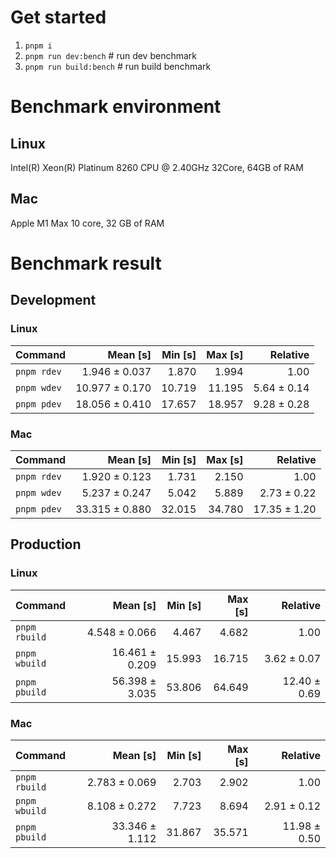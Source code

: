 # Get started
1. `pnpm i`
2. `pnpm run dev:bench` # run dev benchmark
3. `pnpm run build:bench` # run build benchmark


<!---benchStart-->
# Benchmark environment
## Linux
Intel(R) Xeon(R) Platinum 8260 CPU @ 2.40GHz 32Core, 64GB of RAM
## Mac
Apple M1 Max 10 core, 32 GB of RAM

# Benchmark result

## Development 

### Linux 
| Command | Mean [s] | Min [s] | Max [s] | Relative |
|:---|---:|---:|---:|---:|
| `pnpm rdev` | 1.946 ± 0.037 | 1.870 | 1.994 | 1.00 |
| `pnpm wdev` | 10.977 ± 0.170 | 10.719 | 11.195 | 5.64 ± 0.14 |
| `pnpm pdev` | 18.056 ± 0.410 | 17.657 | 18.957 | 9.28 ± 0.28 |


### Mac
| Command | Mean [s] | Min [s] | Max [s] | Relative |
|:---|---:|---:|---:|---:|
| `pnpm rdev` | 1.920 ± 0.123 | 1.731 | 2.150 | 1.00 |
| `pnpm wdev` | 5.237 ± 0.247 | 5.042 | 5.889 | 2.73 ± 0.22 |
| `pnpm pdev` | 33.315 ± 0.880 | 32.015 | 34.780 | 17.35 ± 1.20 |


## Production

### Linux 
| Command | Mean [s] | Min [s] | Max [s] | Relative |
|:---|---:|---:|---:|---:|
| `pnpm rbuild` | 4.548 ± 0.066 | 4.467 | 4.682 | 1.00 |
| `pnpm wbuild` | 16.461 ± 0.209 | 15.993 | 16.715 | 3.62 ± 0.07 |
| `pnpm pbuild` | 56.398 ± 3.035 | 53.806 | 64.649 | 12.40 ± 0.69 |


### Mac
| Command | Mean [s] | Min [s] | Max [s] | Relative |
|:---|---:|---:|---:|---:|
| `pnpm rbuild` | 2.783 ± 0.069 | 2.703 | 2.902 | 1.00 |
| `pnpm wbuild` | 8.108 ± 0.272 | 7.723 | 8.694 | 2.91 ± 0.12 |
| `pnpm pbuild` | 33.346 ± 1.112 | 31.867 | 35.571 | 11.98 ± 0.50 |

<!---benchEnd-->
	
	